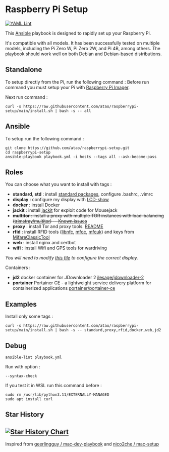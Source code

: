 # Raspberry Pi Setup

[![YAML Lint](https://github.com/atao/raspberrypi-setup/actions/workflows/main.yml/badge.svg)](https://github.com/atao/raspberrypi-setup/actions/workflows/main.yml)

This [Ansible](https://www.ansible.com/) playbook is designed to rapidly set up your Raspberry Pi.

It's compatible with all models. It has been successfully tested on multiple models, including the Pi Zero W, Pi Zero 2W, and Pi 4B, among others. The playbook should work well on both Debian and Debian-based distributions.

## Standalone

To setup directly from the Pi, run the following command :
Before run command you must setup your Pi with [Raspberry Pi Imager](https://www.raspberrypi.org/software/).

Next run command :

```
curl -s https://raw.githubusercontent.com/atao/raspberrypi-setup/main/install.sh | bash -s -- all
```
## Ansible

To setup run the following command :

```
git clone https://github.com/atao/raspberrypi-setup.git
cd raspberrypi-setup
ansible-playbook playbook.yml -i hosts --tags all --ask-become-pass
```

## Roles

You can choose what you want to install with tags :

- **standard**, **std** : install [standard packages](roles/standard/vars/main.yml), configure .bashrc, .vimrc
- **display** : configure my display with [LCD-show](https://github.com/goodtft/LCD-show)
- **docker** : install Docker
- **jackit** : install [jackit](https://github.com/insecurityofthings/jackit) for exploit code for Mousejack
- ~~**multitor** : install a proxy with multiple TOR instances with load-balancing ([trimstray/multitor](https://github.com/trimstray/multitor)) -- [Known issues](https://github.com/atao/raspberrypi-setup/blob/main/roles/multitor/README.md)~~
- **proxy** : install Tor and proxy tools. [README](roles/proxy/README.md)
- **rfid** : install RFID tools ([libnfc](https://github.com/nfc-tools/libnfc), [mfoc](https://github.com/nfc-tools/mfoc), [mfcuk](https://github.com/nfc-tools/mfcuk)) and keys from [MifareClassicTool](https://github.com/ikarus23/MifareClassicTool/tree/master/Mifare%20Classic%20Tool/app/src/main/assets/key-files)
- **web** : install nginx and certbot
- **wifi** : install Wifi and GPS tools for wardriving

_You will need to modify [this file](roles/display/tasks/main.yml) to configure the correct display._

Containers :
- **jd2** docker container for JDownloader 2 [jlesage/jdownloader-2](https://github.com/jlesage/docker-jdownloader-2)
- **portainer** Portainer CE - a lightweight service delivery platform for containerized applications [portainer/portainer-ce](https://hub.docker.com/r/portainer/portainer-ce)


## Examples
Install only some tags :
```
curl -s https://raw.githubusercontent.com/atao/raspberrypi-setup/main/install.sh | bash -s -- standard,proxy,rfid,docker,web,jd2
```

## Debug
```
ansible-lint playbook.yml
```
Run with option :
```
--syntax-check
```
If you test it in WSL run this command before :
```
sudo rm /usr/lib/python3.11/EXTERNALLY-MANAGED
sudo apt install curl
```

## Star History
[![Star History Chart](https://api.star-history.com/svg?repos=atao/raspberrypi-setup&Date&type=Date)](https://star-history.com/#atao/raspberrypi-setup&Date)
--

Inspired from [geerlingguy / mac-dev-playbook](https://github.com/geerlingguy/mac-dev-playbook) and [nico2che / mac-setup](https://github.com/nico2che/mac-setup)
